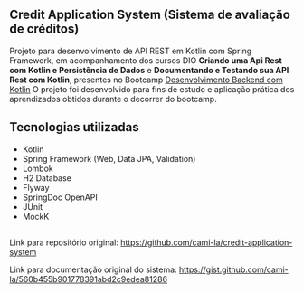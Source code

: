 ## Credit Application System (Sistema de avaliação de créditos)

Projeto para desenvolvimento de API REST em Kotlin com Spring Framework, em acompanhamento dos cursos DIO **Criando uma Api Rest com Kotlin e Persistência de Dados** e **Documentando e Testando sua API Rest com Kotlin**, presentes no Bootcamp [Desenvolvimento Backend com Kotlin](https://web.dio.me/track/desenvolvimento-backend-com-kotlin) 
O projeto foi desenvolvido para fins de estudo e aplicação prática dos aprendizados obtidos durante o decorrer do bootcamp.


## Tecnologias utilizadas
- Kotlin
- Spring Framework (Web, Data JPA, Validation)
- Lombok
- H2 Database
- Flyway 
- SpringDoc OpenAPI
- JUnit
- MockK
##

Link para repositório original: https://github.com/cami-la/credit-application-system

Link para documentação original do sistema: https://gist.github.com/cami-la/560b455b901778391abd2c9edea81286
